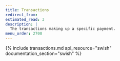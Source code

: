 ```yaml
---
title: Transactions
redirect_from:
estimated_read: 3
description: |
  The transactions making up a specific payment.
menu_order: 2700
---
```


{% include transactions.md api_resource="swish" documentation_section="swish" %}
